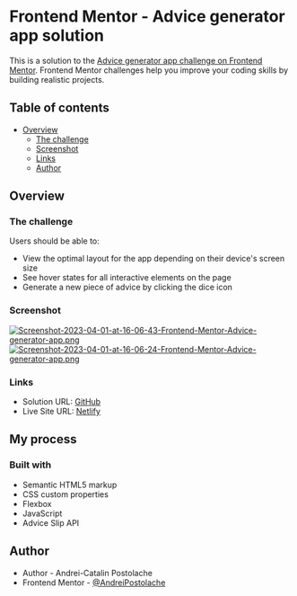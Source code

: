 # Frontend Mentor - Advice generator app solution

This is a solution to the [Advice generator app challenge on Frontend Mentor](https://www.frontendmentor.io/challenges/advice-generator-app-QdUG-13db). Frontend Mentor challenges help you improve your coding skills by building realistic projects.

## Table of contents

- [Overview](#overview)
  - [The challenge](#the-challenge)
  - [Screenshot](#screenshot)
  - [Links](#links)
  - [Author](#author)




## Overview

### The challenge

Users should be able to:

- View the optimal layout for the app depending on their device's screen size
- See hover states for all interactive elements on the page
- Generate a new piece of advice by clicking the dice icon

### Screenshot

[![Screenshot-2023-04-01-at-16-06-43-Frontend-Mentor-Advice-generator-app.png](https://i.postimg.cc/nzsWC4QZ/Screenshot-2023-04-01-at-16-06-43-Frontend-Mentor-Advice-generator-app.png)](https://postimg.cc/0Msn4JfH)
[![Screenshot-2023-04-01-at-16-06-24-Frontend-Mentor-Advice-generator-app.png](https://i.postimg.cc/PJ0TCfqV/Screenshot-2023-04-01-at-16-06-24-Frontend-Mentor-Advice-generator-app.png)](https://postimg.cc/YLNJVHYQ)


### Links

- Solution URL: [GitHub](https://github.com/AndreiPostolache/Advice-Generator-App)
- Live Site URL: [Netlify](https://meek-seahorse-ef493d.netlify.app/)

## My process

### Built with

- Semantic HTML5 markup
- CSS custom properties
- Flexbox
- JavaScript
- Advice Slip API


## Author

- Author - Andrei-Catalin Postolache
- Frontend Mentor - [@AndreiPostolache](https://www.frontendmentor.io/profile/AndreiPostolache)



